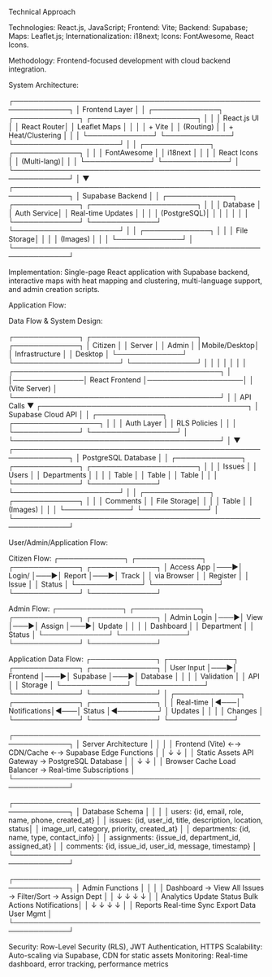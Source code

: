 Technical Approach

Technologies: React.js, JavaScript; Frontend: Vite; Backend: Supabase; Maps: Leaflet.js; Internationalization: i18next; Icons: FontAwesome, React Icons.

Methodology: Frontend-focused development with cloud backend integration.

System Architecture:

┌─────────────────────────────────────────────────────────────┐
│                    Frontend Layer                           │
│  ┌─────────────┐  ┌─────────────┐  ┌─────────────────────┐ │
│  │ React.js UI │  │ React Router│  │ Leaflet Maps        │ │
│  │ + Vite      │  │ (Routing)   │  │ + Heat/Clustering   │ │
│  └─────────────┘  └─────────────┘  └─────────────────────┘ │
│  ┌─────────────┐  ┌─────────────┐                          │
│  │ FontAwesome │  │ i18next     │                          │
│  │ React Icons │  │ (Multi-lang)│                          │
│  └─────────────┘  └─────────────┘                          │
└─────────────────────────────────────────────────────────────┘
                               │
                               ▼
┌─────────────────────────────────────────────────────────────┐
│                   Supabase Backend                         │
│  ┌─────────────┐  ┌─────────────┐  ┌─────────────────────┐ │
│  │ Database    │  │ Auth Service│  │ Real-time Updates   │ │
│  │ (PostgreSQL)│  │             │  │                     │ │
│  └─────────────┘  └─────────────┘  └─────────────────────┘ │
│  ┌─────────────┐                                           │
│  │ File Storage│                                           │
│  │ (Images)    │                                           │
│  └─────────────┘                                           │
└─────────────────────────────────────────────────────────────┘

Implementation: Single-page React application with Supabase backend, interactive maps with heat mapping and clustering, multi-language support, and admin creation scripts.

Application Flow:

Data Flow & System Design:

┌─────────────┐                  ┌─────────────────────┐                  ┌─────────────┐
│   Citizen   │                  │      Server         │                  │   Admin     │
│Mobile/Desktop│                  │   Infrastructure    │                  │  Desktop    │
└─────────────┘                  └─────────────────────┘                  └─────────────┘
      │                                      │                                      │
      │                                      │                                      │
      │              ┌─────────────────────────────────────────┐                   │
      │──────────────│          React Frontend                 │───────────────────│
                     │          (Vite Server)                  │
                     └─────────────────────────────────────────┘
                                      │
                                      │ API Calls
                                      ▼
                     ┌─────────────────────────────────────────┐
                     │         Supabase Cloud API              │
                     │  ┌─────────────┐  ┌─────────────────┐   │
                     │  │ Auth Layer  │  │ RLS Policies    │   │
                     │  └─────────────┘  └─────────────────┘   │
                     └─────────────────────────────────────────┘
                                      │
                                      ▼
                     ┌─────────────────────────────────────────────────────────────┐
                     │                PostgreSQL Database                          │
                     │  ┌─────────────┐  ┌─────────────┐  ┌─────────────────────┐ │
                     │  │ Issues      │  │ Users       │  │ Departments         │ │
                     │  │ Table       │  │ Table       │  │ Table               │ │
                     │  └─────────────┘  └─────────────┘  └─────────────────────┘ │
                     │  ┌─────────────┐  ┌─────────────┐                          │
                     │  │ Comments    │  │ File Storage│                          │
                     │  │ Table       │  │ (Images)    │                          │
                     │  └─────────────┘  └─────────────┘                          │
                     └─────────────────────────────────────────────────────────────┘

User/Admin/Application Flow:

Citizen Flow:
┌─────────────┐    ┌─────────────┐    ┌─────────────┐    ┌─────────────┐
│ Access App  │───▶│ Login/      │───▶│ Report      │───▶│ Track       │
│ via Browser │    │ Register    │    │ Issue       │    │ Status      │
└─────────────┘    └─────────────┘    └─────────────┘    └─────────────┘

Admin Flow:
┌─────────────┐    ┌─────────────┐    ┌─────────────┐    ┌─────────────┐
│ Admin Login │───▶│ View        │───▶│ Assign      │───▶│ Update      │
│             │    │ Dashboard   │    │ Department  │    │ Status      │
└─────────────┘    └─────────────┘    └─────────────┘    └─────────────┘

Application Data Flow:
┌─────────────┐    ┌─────────────┐    ┌─────────────┐    ┌─────────────┐
│ User Input  │───▶│ Frontend    │───▶│ Supabase    │───▶│ Database    │
│             │    │ Validation  │    │ API         │    │ Storage     │
└─────────────┘    └─────────────┘    └─────────────┘    └─────────────┘
                                                                │
┌─────────────┐    ┌─────────────┐    ┌─────────────┐         │
│ Real-time   │◀───│ Notifications│◀───│ Status      │◀────────┘
│ Updates     │    │             │    │ Changes     │
└─────────────┘    └─────────────┘    └─────────────┘

┌─────────────────────────────────────────────────────────────┐
│                   Server Architecture                       │
│                                                             │
│  Frontend (Vite) ←→ CDN/Cache ←→ Supabase Edge Functions   │
│       ↓                              ↓                     │
│  Static Assets      API Gateway → PostgreSQL Database      │
│       ↓                              ↓                     │
│  Browser Cache     Load Balancer → Real-time Subscriptions │
└─────────────────────────────────────────────────────────────┘

┌─────────────────────────────────────────────────────────────┐
│                  Database Schema                            │
│                                                             │
│  users: {id, email, role, name, phone, created_at}         │
│  issues: {id, user_id, title, description, location, status│
│          image_url, category, priority, created_at}        │
│  departments: {id, name, type, contact_info}               │
│  assignments: {issue_id, department_id, assigned_at}       │
│  comments: {id, issue_id, user_id, message, timestamp}     │
└─────────────────────────────────────────────────────────────┘

┌─────────────────────────────────────────────────────────────┐
│                    Admin Functions                          │
│                                                             │
│  Dashboard → View All Issues → Filter/Sort → Assign Dept   │
│       ↓              ↓              ↓           ↓          │
│  Analytics    Update Status    Bulk Actions   Notifications│
│       ↓              ↓              ↓           ↓          │
│  Reports      Real-time Sync   Export Data    User Mgmt    │
└─────────────────────────────────────────────────────────────┘

Security: Row-Level Security (RLS), JWT Authentication, HTTPS
Scalability: Auto-scaling via Supabase, CDN for static assets
Monitoring: Real-time dashboard, error tracking, performance metrics